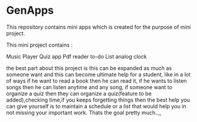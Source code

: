 # GenApps
This repository contains mini apps which is created for the purpose of mini project.

This mini project contains :

Music Player
Quiz app
Pdf reader
to-do List
analog clock

the best part about this project is this can be expanded as much as someone want and this can become ultimate help for a student, like in a lot of ways if he want
to read a book then he can read it, if he wants to listen songs then he can listen anytime and any song, if someone want to organize a quiz then they can organize a quiz(feature to
be added),checking time,if you keeps forgetting things then the best help you can give yourself is to maintain a schedule or a list that would help you in not missing your important
work.
Thats the goal pretty much..,,
